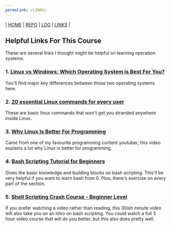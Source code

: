 ```yaml
---
permalink: /LINKS/
---
```

| [HOME](https://muhammadevin.github.io/os212/)  | [REPO](https://github.com/muhammadevin/os212)  | [LOG](/TXT/mylog.txt) | [LINKS]()  |

## Helpful Links For This Course
These are several links I thought might be helpful on learning operation systems.
### 1. [Linux vs Windows: Which Operating System is Best For You?](https://hackr.io/blog/linux-vs-windows)
You'll find major key differences between those two operating systems here.
### 2. [20 essential Linux commands for every user](https://opensource.com/article/21/9/essential-linux-commands)
These are basic linux commands that won't get you stranded anywhere inside Linux.
### 3. [Why Linux Is Better For Programming](https://www.youtube.com/watch?v=otDOHt_Jges)
Came from one of my favourite programming content youtuber, this video explains a lot why Linux is better for programming.
### 4. [Bash Scripting Tutorial for Beginners](https://linuxconfig.org/bash-scripting-tutorial-for-beginners)
Gives the basic knowledge and building blocks on bash scripting. This'll be very helpful if you want to learn bash from 0. Plus, there's exercise on every part of the section.
### 5. [Shell Scripting Crash Course - Beginner Level](https://www.youtube.com/watch?v=v-F3YLd6oMw)
If you prefer watching a video rather than reading, this 30ish minute video will also take you on an intro on bash scripting. You could watch a full 3 hour video course that will do you better, but this also does pretty well.
